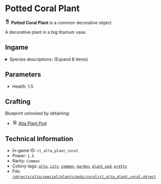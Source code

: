 # Potted Coral Plant

<img src="https://raw.githubusercontent.com/Ceterai/Enternia/main/objects/alta/special/plants/pods/coral/icon.png" alt="Potted Coral Plant icon" loading="lazy" height="16px" width="auto" /> **Potted Coral Plant** is a common decorative object.

A decorative plant in a big titanium vase.

## Ingame

<details markdown="1"><summary>Species descriptions: (Expand 8 items)</summary>

- Alta: Some nice colorful corals to bring life to any space! The vase is a complicated device that keeps it alive.
- Apex: This plant seems to grow from a special alta eco pod. An expected level of care towards nature.
- Avian: A pretty plant that gets all the things it needs from that big pot!
- Floran: A plant in lotsss of metal. Very protected.
- Glitch: Unsure. The pot for this plant seems to be bigger than the plant itself.
- Human: Reminds me of waiting rooms.
- Hylotl: A complicated titanium pod with a pretty plant growing inside it.
- Novakid: Some complicated alta tech, all just to make a plant grow, huh.

</details>

## Parameters

- Health: 1.5

## Crafting

Blueprint unlocked by obtaining:

- <img src="https://raw.githubusercontent.com/Ceterai/Enternia/main/objects/alta/special/tools/pods/plant/icon.png" alt="Alta Plant Pod icon" loading="lazy" height="16px" width="auto" /> [Alta Plant Pod](https://ceterai.github.io/MyEnternia/Wiki/AltaPlantPod)

## Technical Information

- In-game ID: `ct_alta_plant_coral`
- Power: `1.5`
- Rarity: `Common`
- Colony tags: [`alta`](https://ceterai.github.io/MyEnternia/Wiki/Tags/Alta), [`city`](https://ceterai.github.io/MyEnternia/Wiki/Tags/City), [`common`](https://ceterai.github.io/MyEnternia/Wiki/Tags/Common), [`garden`](https://ceterai.github.io/MyEnternia/Wiki/Tags/Garden), [`plant_pod`](https://ceterai.github.io/MyEnternia/Wiki/Tags/PlantPod), [`pretty`](https://ceterai.github.io/MyEnternia/Wiki/Tags/Pretty)
- File: [`/objects/alta/special/plants/pods/coral/ct_alta_plant_coral.object`](https://github.com/Ceterai/Enternia/blob/main/objects/alta/special/plants/pods/coral/ct_alta_plant_coral.object)
